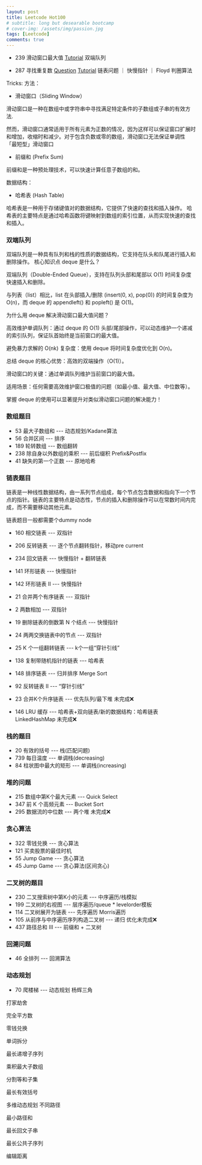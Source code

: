 ```yaml
---
layout: post
title: Leetcode Hot100
# subtitle: long but desearable bootcamp
# cover-img: /assets/img/passion.jpg
tags: [Leetcode]
comments: true
---
```


- 239 滑动窗口最大值 [Tutorial](https://www.youtube.com/watch?v=DfljaUwZsOk)
双端队列

- 287 寻找重复数 [Question](https://leetcode.cn/problems/find-the-duplicate-number) [Tutorial](https://www.youtube.com/watch?v=wjYnzkAhcNk)
链表问题 ｜ 快慢指针 ｜ Floyd 判圈算法

Tricks:
方法：

- 滑动窗口（Sliding Window）

滑动窗口是一种在数组中或字符串中寻找满足特定条件的子数组或子串的有效方法.

然而，滑动窗口通常适用于所有元素为正数的情况，因为这样可以保证窗口扩展时和增加，收缩时和减少。对于包含负数或零的数组，滑动窗口无法保证单调性
「最短型」滑动窗口

- 前缀和 (Prefix Sum)

前缀和是一种预处理技术，可以快速计算任意子数组的和。

数据结构：

- 哈希表 (Hash Table)

哈希表是一种用于存储键值对的数据结构，它提供了快速的查找和插入操作。
哈希表的主要特点是通过哈希函数将键映射到数组的索引位置，从而实现快速的查找和插入。

### 双端队列

双端队列是一种具有队列和栈的性质的数据结构，它支持在队头和队尾进行插入和删除操作。
核心知识点
deque 是什么？

双端队列（Double-Ended Queue），支持在队列头部和尾部以 O(1) 时间复杂度快速插入和删除。

与列表（list）相比，list 在头部插入/删除 (insert(0, x), pop(0)) 的时间复杂度为 O(n)，而 deque 的 appendleft() 和 popleft() 是 O(1)。

为什么用 deque 解决滑动窗口最大值问题？

高效维护单调队列：通过 deque 的 O(1) 头部/尾部操作，可以动态维护一个递减的索引队列，保证队首始终是当前窗口的最大值。

避免暴力求解的 O(nk) 复杂度：使用 deque 将时间复杂度优化到 O(n)。

总结
deque 的核心优势：高效的双端操作（O(1)）。

滑动窗口的关键：通过单调队列维护当前窗口的最大值。

适用场景：任何需要高效维护窗口极值的问题（如最小值、最大值、中位数等）。

掌握 deque 的使用可以显著提升对类似滑动窗口问题的解决能力！

### 数组题目

- 53 最大子数组和 --- 动态规划/Kadane算法
- 56 合并区间 --- 排序
- 189 轮转数组 --- 数组翻转
- 238 除自身以外数组的乘积 --- 前后缀积 Prefix&Postfix
- 41 缺失的第一个正数 --- 原地哈希

### 链表题目

链表是一种线性数据结构，由一系列节点组成，每个节点包含数据和指向下一个节点的指针。链表的主要特点是动态性，节点的插入和删除操作可以在常数时间内完成，而不需要移动其他元素。

链表题目一般都需要个dummy node

- 160 相交链表 --- 双指针
- 206 反转链表 --- 逐个节点翻转指针，移动pre current
- 234 回文链表 --- 快慢指针 + 翻转链表
- 141 环形链表 --- 快慢指针
- 142 环形链表 II --- 快慢指针
- 21 合并两个有序链表 --- 双指针
- 2 两数相加 --- 双指针
- 19 删除链表的倒数第 N 个结点 --- 快慢指针
- 24 两两交换链表中的节点 --- 双指针
- 25 K 个一组翻转链表 --- k个一组“穿针引线”
- 138 复制带随机指针的链表 --- 哈希表
- 148 排序链表 --- 归并排序 Merge Sort
- 92 反转链表 II --- “穿针引线”

- 23 合并K个升序链表 --- 优先队列/最下堆 未完成❌
- 146 LRU 缓存 --- 哈希表+双向链表/新的数据结构：哈希链表 LinkedHashMap 未完成❌

### 栈的题目

- 20 有效的括号 --- 栈(匹配问题)
- 739 每日温度 --- 单调栈(decreasing)
- 84 柱状图中最大的矩形 --- 单调栈(increasing)

### 堆的问题

- 215 数组中第K个最大元素 --- Quick Select
- 347 前 K 个高频元素 --- Bucket Sort
- 295 数据流的中位数 --- 两个堆 未完成❌

### 贪心算法

- 322 零钱兑换 --- 贪心算法
- 121 买卖股票的最佳时机
- 55 Jump Game --- 贪心算法
- 45 Jump Game --- 贪心算法(区间贪心)

### 二叉树的题目

- 230 二叉搜索树中第K小的元素 --- 中序遍历/栈模拟
- 199 二叉树的右视图 --- 层序遍历/queue * levelorder模板
- 114 二叉树展开为链表  --- 先序遍历 Morris遍历
- 105 从前序与中序遍历序列构造二叉树 --- 递归 优化未完成❌
- 437 路径总和 III --- 前缀和 + 二叉树

### 回溯问题

- 46 全排列 --- 回溯算法

### 动态规划

- 70 爬楼梯 --- 动态规划
杨辉三角

打家劫舍

完全平方数

零钱兑换

单词拆分

最长递增子序列

乘积最大子数组

分割等和子集

最长有效括号

多维动态规划
不同路径

最小路径和

最长回文子串

最长公共子序列

编辑距离
